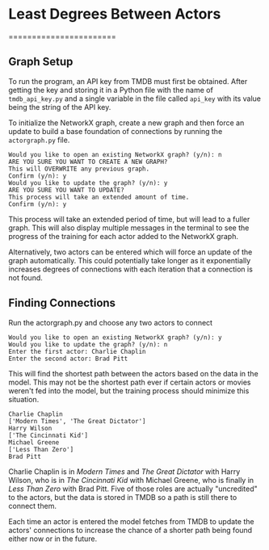 # Least Degrees Between Actors
=======================

Graph Setup
------------
To run the program, an API key from TMDB must first be obtained. After getting the key and storing it in a Python file with the name of `tmdb_api_key.py` and a single variable in the file called `api_key` with its value being the string of the API key.

To initialize the NetworkX graph, create a new graph and then force an update to build a base foundation of connections by running the `actorgraph.py` file.
```
Would you like to open an existing NetworkX graph? (y/n): n
ARE YOU SURE YOU WANT TO CREATE A NEW GRAPH?
This will OVERWRITE any previous graph.
Confirm (y/n): y
Would you like to update the graph? (y/n): y
ARE YOU SURE YOU WANT TO UPDATE?
This process will take an extended amount of time.
Confirm (y/n): y
```
This process will take an extended period of time, but will lead to a fuller graph. This will also display multiple messages in the terminal to see the progress of the training for each actor added to the NetworkX graph.

Alternatively, two actors can be entered which will force an update of the graph automatically. This could potentially take longer as it exponentially increases degrees of connections with each iteration that a connection is not found.

Finding Connections
-----------------
Run the actorgraph.py and choose any two actors to connect
```
Would you like to open an existing NetworkX graph? (y/n): y
Would you like to update the graph? (y/n): n
Enter the first actor: Charlie Chaplin
Enter the second actor: Brad Pitt
```
This will find the shortest path between the actors based on the data in the model. This may not be the shortest path ever if certain actors or movies weren't fed into the model, but the training process should minimize this situation.
```
Charlie Chaplin
['Modern Times', 'The Great Dictator']
Harry Wilson
['The Cincinnati Kid']
Michael Greene
['Less Than Zero']
Brad Pitt
```
Charlie Chaplin is in *Modern Times* and *The Great Dictator* with Harry Wilson, who is in *The Cincinnati Kid* with Michael Greene, who is finally in *Less Than Zero* with Brad Pitt. Five of those roles are actually "uncredited" to the actors, but the data is stored in TMDB so a path is still there to connect them.

Each time an actor is entered the model fetches from TMDB to update the actors' connections to increase the chance of a shorter path being found either now or in the future.

